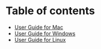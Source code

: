 # Table of contents

* [User Guide for Mac](README.md)
* [User Guide for Windows](user-guide-for-windows.md)
* [User Guide for Linux](user-guide-for-linux.md)

